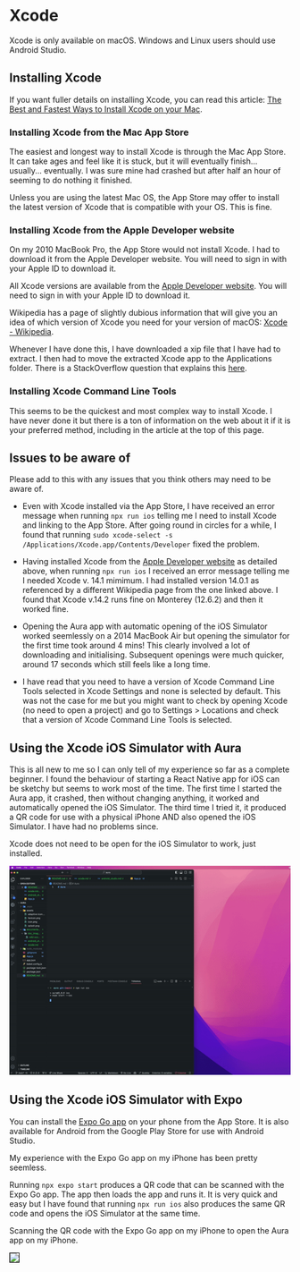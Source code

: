 # Xcode

Xcode is only available on macOS. Windows and Linux users should use Android Studio.

## Installing Xcode

If you want fuller details on installing Xcode, you can read this article: [The Best and Fastest Ways to Install Xcode on your Mac](https://matteomanferdini.com/install-xcode/).

### Installing Xcode from the Mac App Store

The easiest and longest way to install Xcode is through the Mac App Store. It can take ages and feel like it is stuck, but it will eventually finish... usually... eventually. I was sure mine had crashed but after half an hour of seeming to do nothing it finished.

Unless you are using the latest Mac OS, the App Store may offer to install the latest version of Xcode that is compatible with your OS. This is fine.

### Installing Xcode from the Apple Developer website

On my 2010 MacBook Pro, the App Store would not install Xcode. I had to download it from the Apple Developer website. You will need to sign in with your Apple ID to download it.

All Xcode versions are available from the [Apple Developer website](https://developer.apple.com/download/all/). You will need to sign in with your Apple ID to download it.

Wikipedia has a page of slightly dubious information that will give you an idea of which version of Xcode you need for your version of macOS: [Xcode - Wikipedia](https://en.wikipedia.org/wiki/Xcode#Versions).

Whenever I have done this, I have downloaded a xip file that I have had to extract. I then had to move the extracted Xcode app to the Applications folder. There is a StackOverflow question that explains this [here](https://stackoverflow.com/questions/43663097/how-to-install-xcode-from-xip-file).

### Installing Xcode Command Line Tools

This seems to be the quickest and most complex way to install Xcode. I have never done it but there is a ton of information on the web about it if it is your preferred method, including in the article at the top of this page.

## Issues to be aware of

Please add to this with any issues that you think others may need to be aware of.

* Even with Xcode installed via the App Store, I have received an error message when running `npx run ios` telling me I need to install Xcode and linking to the App Store. After going round in circles for a while, I found that running `sudo xcode-select -s /Applications/Xcode.app/Contents/Developer` fixed the problem.

* Having installed Xcode from the [Apple Developer website](https://developer.apple.com/download/all/) as detailed above, when running `npx run ios` I received an error message telling me I needed Xcode v. 14.1 mimimum. I had installed version 14.0.1 as referenced by a different Wikipedia page from the one linked above. I found that Xcode v.14.2 runs fine on Monterey (12.6.2) and then it worked fine.

* Opening the Aura app with automatic opening of the iOS Simulator worked seemlessly on a 2014 MacBook Air but opening the simulator for the first time took around 4 mins! This clearly involved a lot of downloading and initialising. Subsequent openings were much quicker, around 17 seconds which still feels like a long time.

* I have read that you need to have a version of Xcode Command Line Tools selected in Xcode Settings and none is selected by default. This was not the case for me but you might want to check by opening Xcode (no need to open a project) and go to Settings > Locations and check that a version of Xcode Command Line Tools is selected.

## Using the Xcode iOS Simulator with Aura

This is all new to me so I can only tell of my experience so far as a complete beginner. I found the behaviour of starting a React Native app for iOS can be sketchy but seems to work most of the time. The first time I started the Aura app, it crashed, then without changing anything, it worked and automatically opened the iOS Simulator. The third time I tried it, it produced a QR code for use with a physical iPhone AND also opened the iOS Simulator. I have had no problems since.

Xcode does not need to be open for the iOS Simulator to work, just installed.

![Xcode iOS Simulator](./doc_images/ios-sim.gif)

## Using the Xcode iOS Simulator with Expo

You can install the [Expo Go app](https://expo.dev/client) on your phone from the App Store. It is also available for Android from the Google Play Store for use with Android Studio.

My experience with the Expo Go app on my iPhone has been pretty seemless.

Running `npx expo start` produces a QR code that can be scanned with the Expo Go app. The app then loads the app and runs it. It is very quick and easy but I have found that running `npx run ios` also produces the same QR code and opens the iOS Simulator at the same time.

Scanning the QR code with the Expo Go app on my iPhone to open the Aura app on my iPhone.

<img src="./doc_images/expo-ios.gif" height="400" style="border: 1px solid #000">